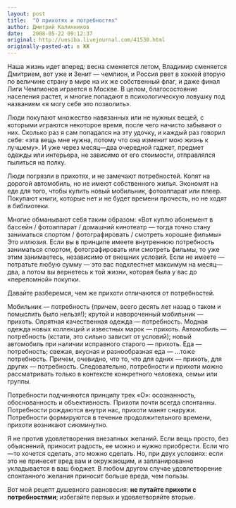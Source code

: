```yaml
---
layout: post
title:  "О прихотях и потребностях"
author: Дмитрий Калинников
date:   2008-05-22 09:12:37
original: http://uesiba.livejournal.com/41530.html
originally-posted-at: в ЖЖ
---
```

Наша жизнь идет вперед: весна сменяется летом, Владимир сменяется Дмитрием, вот уже и Зенит — чемпион, и Россия рвет в хоккей вторую по величине страну в мире на их же собственный флаг, и даже финал Лиги Чемпионов играется в Москве. В целом, благосостояние населения растет, и многие попадают в психологическую ловушку под названием «я могу себе это позволить». 

Люди покупают множество навязанных или не нужных вещей, с которыми играются некоторое время, после чего начисто забывают о них. Сколько раз я сам попадался на эту удочку, и каждый раз говорил себе: «эта вещь мне нужна, потому что она изменит мою жизнь к лучшему». И уже через месяц—два очередной гаджет, предмет одежды или интерьера, не зависимо от его стоимости, отправлялся пылиться на полку.

Люди погрязли в прихотях, и не замечают потребностей. Копят на дорогой автомобиль, но не имеют собственного жилья. Экономят на еде для того, чтобы купить новый мобильник, фотоаппарат или плеер. Покупают книги, которые нет и не будет времени прочесть, но не ходят в библиотеки. 

Многие обманывают себя таким образом: «Вот куплю абонемент в бассейн / фотоаппарат / домашний кинотеатр — тогда точно стану заниматься спортом / фотографировать / смотреть хорошие фильмы» Это иллюзия. Если вы в принципе имеете внутреннюю потребность заниматься спортом, фотографировать или смотреть фильмы, то уже этим занимаетесь, независимо от внешних условий. Если не имеете — потратьте любую сумму — это вас подхлестнет максимум на месяц—два, а потом вы вернетесь к той жизни, которая была у вас до «переломной» покупки.

Давайте разберемся, чем же прихоти отличаются от потребностей.

Мобильник — потребность (причем, всего десять лет назад о таком и помыслить было нельзя!); крутой и навороченный мобильник — прихоть. Опрятная качественная одежда — потребность. Модная одежда новых коллекций и известных марок — прихоть. Автомобиль — потребность (кстати, это сильно зависит от условий); новый автомобиль при наличии исправного старого — прихоть. Еда — потребность; свежая, вкусная и разнообразная еда — …тоже потребность. Причем, очевидно, что то, что для одних — прихоть, для других — потребность. Следовательно, потребности и прихоти можно рассматривать только в контексте конкретного человека, семьи или группы.

Потребности подчиняются принципу трех «О»: осознанность, обоснованность и объективность. Прихоти почти всегда спонтанны. Потребности рождаются внутри нас, прихоти манят снаружи. Потребности формируются в течение продолжительного времени, прихоти возникают сиюминутно.

Я не против удовлетворения внезапных желаний. Если вещь просто, без объяснений, приносит радость, ее можно и нужно приобрести. Если что—то хочется сделать, это можно сделать. Но, при двух условиях: если это не принесет вред вам и окружающим, и запланированно укладывается в ваш бюджет. В любом другом случае удовлетворение спонтанного желания приносит больше вреда, чем пользы.

Вот мой рецепт душевного равновесия: **не путайте прихоти с потребностями**; избегайте первых и удовлетворяйте вторые.